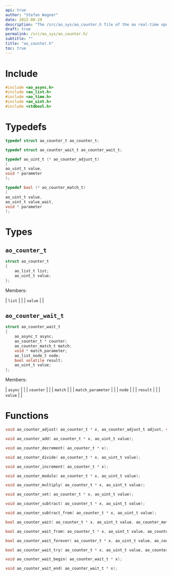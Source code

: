 ```yaml
---
api: true
author: "Stefan Wagner"
date: 2022-08-29
description: "The /src/ao_sys/ao_counter.h file of the ao real-time operating system."
draft: true
permalink: /src/ao_sys/ao_counter.h/
subtitle: ""
title: "ao_counter.h"
toc: true
---
```


# Include

```c
#include <ao_async.h>
#include <ao_list.h>
#include <ao_time.h>
#include <ao_uint.h>
#include <stdbool.h>
```

# Typedefs

```c
typedef struct ao_counter_t ao_counter_t;
```

```c
typedef struct ao_counter_wait_t ao_counter_wait_t;
```

```c
typedef ao_uint_t (* ao_counter_adjust_t)
(
ao_uint_t value,
void * parameter
);
```

```c
typedef bool (* ao_counter_match_t)
(
ao_uint_t value,
ao_uint_t value_wait,
void * parameter
);
```

# Types

## `ao_counter_t`

```c
struct ao_counter_t
{
    ao_list_t list;
    ao_uint_t value;
};
```

Members:

| `list` | |
| `value` | |

## `ao_counter_wait_t`

```c
struct ao_counter_wait_t
{
    ao_async_t async;
    ao_counter_t * counter;
    ao_counter_match_t match;
    void * match_parameter;
    ao_list_node_t node;
    bool volatile result;
    ao_uint_t value;
};
```

Members:

| `async` | |
| `counter` | |
| `match` | |
| `match_parameter` | |
| `node` | |
| `result` | |
| `value` | |

# Functions

```c
void ao_counter_adjust( ao_counter_t * x, ao_counter_adjust_t adjust, void * adjust_parameter);
```

```c
void ao_counter_add( ao_counter_t * x, ao_uint_t value);
```

```c
void ao_counter_decrement( ao_counter_t * x);
```

```c
void ao_counter_divide( ao_counter_t * x, ao_uint_t value);
```

```c
void ao_counter_increment( ao_counter_t * x);
```

```c
void ao_counter_modulo( ao_counter_t * x, ao_uint_t value);
```

```c
void ao_counter_multiply( ao_counter_t * x, ao_uint_t value);
```

```c
void ao_counter_set( ao_counter_t * x, ao_uint_t value);
```

```c
void ao_counter_subtract( ao_counter_t * x, ao_uint_t value);
```

```c
void ao_counter_subtract_from( ao_counter_t * x, ao_uint_t value);
```

```c
bool ao_counter_wait( ao_counter_t * x, ao_uint_t value, ao_counter_match_t match, void * match_parameter, ao_time_t timeout);
```

```c
bool ao_counter_wait_from( ao_counter_t * x, ao_uint_t value, ao_counter_match_t match, void * match_parameter, ao_time_t timeout, ao_time_t beginning);
```

```c
bool ao_counter_wait_forever( ao_counter_t * x, ao_uint_t value, ao_counter_match_t match, void * match_parameter);
```

```c
bool ao_counter_wait_try( ao_counter_t * x, ao_uint_t value, ao_counter_match_t match, void * match_parameter);
```

```c
void ao_counter_wait_begin( ao_counter_wait_t * x);
```

```c
void ao_counter_wait_end( ao_counter_wait_t * x);
```

